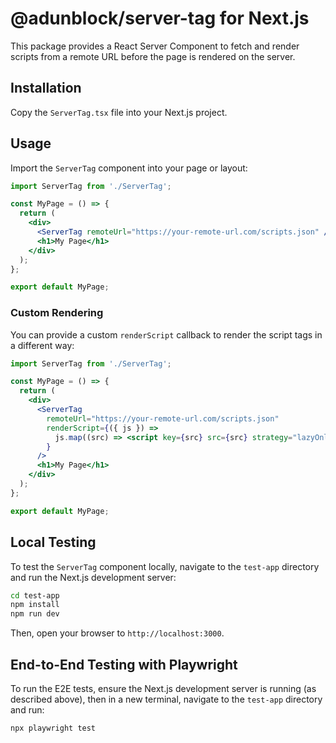 # @adunblock/server-tag for Next.js

This package provides a React Server Component to fetch and render scripts from a remote URL before the page is rendered on the server.

## Installation

Copy the `ServerTag.tsx` file into your Next.js project.

## Usage

Import the `ServerTag` component into your page or layout:

```jsx
import ServerTag from './ServerTag';

const MyPage = () => {
  return (
    <div>
      <ServerTag remoteUrl="https://your-remote-url.com/scripts.json" />
      <h1>My Page</h1>
    </div>
  );
};

export default MyPage;
```

### Custom Rendering

You can provide a custom `renderScript` callback to render the script tags in a different way:

```jsx
import ServerTag from './ServerTag';

const MyPage = () => {
  return (
    <div>
      <ServerTag
        remoteUrl="https://your-remote-url.com/scripts.json"
        renderScript={({ js }) =>
          js.map((src) => <script key={src} src={src} strategy="lazyOnload" />)
        }
      />
      <h1>My Page</h1>
    </div>
  );
};

export default MyPage;
```

## Local Testing

To test the `ServerTag` component locally, navigate to the `test-app` directory and run the Next.js development server:

```bash
cd test-app
npm install
npm run dev
```

Then, open your browser to `http://localhost:3000`.

## End-to-End Testing with Playwright

To run the E2E tests, ensure the Next.js development server is running (as described above), then in a new terminal, navigate to the `test-app` directory and run:

```bash
npx playwright test
```